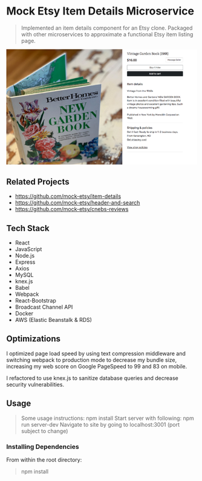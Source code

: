 # Mock Etsy Item Details Microservice

> Implemented an item details component for an Etsy clone. Packaged with other microservices to approximate a functional Etsy item listing page.

![](ScreenShot1.png)

## Related Projects

- https://github.com/mock-etsy/item-details
- https://github.com/mock-etsy/header-and-search
- https://github.com/mock-etsy/cnebs-reviews

## Tech Stack

- React
- JavaScript
- Node.js
- Express
- Axios
- MySQL
- knex.js
- Babel
- Webpack
- React-Bootstrap
- Broadcast Channel API
- Docker
- AWS (Elastic Beanstalk & RDS)

## Optimizations
I optimized page load speed by using text compression middleware and switching webpack to production mode to decrease my bundle size, increasing my web score on Google PageSpeed to 99 and 83 on mobile.

I refactored to use knex.js to sanitize database queries and decrease security vulnerabilities.

## Usage

> Some usage instructions:
> npm install
> Start server with following: npm run server-dev
> Navigate to site by going to localhost:3001 (port subject to change)

### Installing Dependencies

From within the root directory:

> npm install

